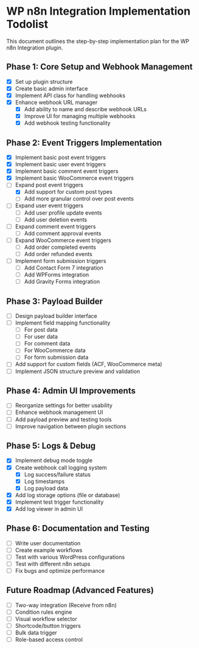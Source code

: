 # WP n8n Integration Implementation Todolist

This document outlines the step-by-step implementation plan for the WP n8n Integration plugin.

## Phase 1: Core Setup and Webhook Management

- [x] Set up plugin structure
- [x] Create basic admin interface
- [x] Implement API class for handling webhooks
- [x] Enhance webhook URL manager
  - [x] Add ability to name and describe webhook URLs
  - [x] Improve UI for managing multiple webhooks
  - [x] Add webhook testing functionality

## Phase 2: Event Triggers Implementation

- [x] Implement basic post event triggers
- [x] Implement basic user event triggers
- [x] Implement basic comment event triggers
- [x] Implement basic WooCommerce event triggers
- [ ] Expand post event triggers
  - [x] Add support for custom post types
  - [ ] Add more granular control over post events
- [ ] Expand user event triggers
  - [ ] Add user profile update events
  - [ ] Add user deletion events
- [ ] Expand comment event triggers
  - [ ] Add comment approval events
- [ ] Expand WooCommerce event triggers
  - [ ] Add order completed events
  - [ ] Add order refunded events
- [ ] Implement form submission triggers
  - [ ] Add Contact Form 7 integration
  - [ ] Add WPForms integration
  - [ ] Add Gravity Forms integration

## Phase 3: Payload Builder

- [ ] Design payload builder interface
- [ ] Implement field mapping functionality
  - [ ] For post data
  - [ ] For user data
  - [ ] For comment data
  - [ ] For WooCommerce data
  - [ ] For form submission data
- [ ] Add support for custom fields (ACF, WooCommerce meta)
- [ ] Implement JSON structure preview and validation

## Phase 4: Admin UI Improvements

- [ ] Reorganize settings for better usability
- [ ] Enhance webhook management UI
- [ ] Add payload preview and testing tools
- [ ] Improve navigation between plugin sections

## Phase 5: Logs & Debug

- [x] Implement debug mode toggle
- [x] Create webhook call logging system
  - [x] Log success/failure status
  - [x] Log timestamps
  - [x] Log payload data
- [x] Add log storage options (file or database)
- [x] Implement test trigger functionality
- [x] Add log viewer in admin UI

## Phase 6: Documentation and Testing

- [ ] Write user documentation
- [ ] Create example workflows
- [ ] Test with various WordPress configurations
- [ ] Test with different n8n setups
- [ ] Fix bugs and optimize performance

## Future Roadmap (Advanced Features)

- [ ] Two-way integration (Receive from n8n)
- [ ] Condition rules engine
- [ ] Visual workflow selector
- [ ] Shortcode/button triggers
- [ ] Bulk data trigger
- [ ] Role-based access control